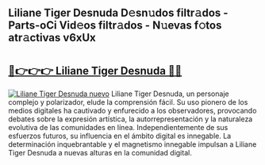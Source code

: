 ## Liliane Tiger Desnuda D𝚎sn𝚞dos filtr𝚊dos - Parts-oCi Vid𝚎os filtr𝚊dos - N𝚞evas f𝚘tos atr𝚊ctivas v6xUx

# <h2><a href="http://mb4f91x.tromn.icu/?c=Liliane+Tiger+Desnuda">🔗👉👉👉 Liliane Tiger Desnuda 🔗🔗</a></h2>

[![Liliane Tiger Desnuda nuevo](https://i.imgur.com/pEAQMta.gif)](http://mb4f91x.tromn.icu/?c=Liliane+Tiger+Desnuda)
Liliane Tiger Desnuda, un personaje complejo y polarizador, elude la comprensión fácil. Su uso pionero de los medios digitales ha cautivado y enfurecido a los observadores, provocando debates sobre la expresión artística, la autorrepresentación y la naturaleza evolutiva de las comunidades en línea. Independientemente de sus esfuerzos futuros, su influencia en el ámbito digital es innegable. La determinación inquebrantable y el magnetismo innegable impulsan a Liliane Tiger Desnuda a nuevas alturas en la comunidad digital.
